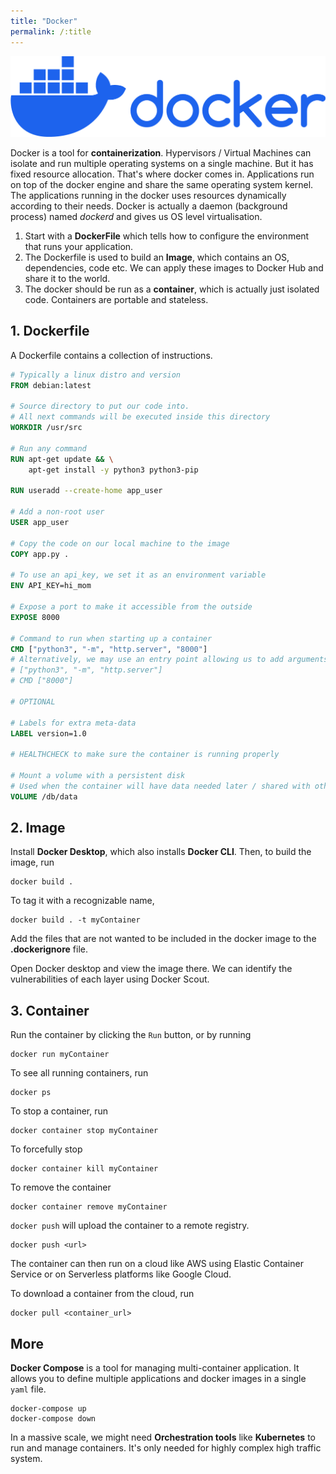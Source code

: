 ```yaml
---
title: "Docker"
permalink: /:title
---
```


![alt text](img/docker-logo.png)

Docker is a tool for **containerization**. 
Hypervisors / Virtual Machines can isolate and run multiple operating systems on a single machine. But it has fixed resource allocation. That's where docker comes in.
Applications run on top of the docker engine and share the same operating system kernel. The applications running in the docker uses resources dynamically according to their needs.
Docker is actually a daemon (background process) named *dockerd* and gives us OS level virtualisation.

1. Start with a **DockerFile** which tells how to configure the environment that runs your application.
2. The Dockerfile is used to build an **Image**, which contains an OS, dependencies, code etc. We can apply these images to Docker Hub and share it to the world.
3. The docker should be run as a **container**, which is actually just isolated code. Containers are portable and stateless.

## 1. Dockerfile

A Dockerfile contains a collection of instructions.

```dockerfile
# Typically a linux distro and version
FROM debian:latest

# Source directory to put our code into.
# All next commands will be executed inside this directory
WORKDIR /usr/src

# Run any command
RUN apt-get update && \
    apt-get install -y python3 python3-pip

RUN useradd --create-home app_user

# Add a non-root user
USER app_user

# Copy the code on our local machine to the image
COPY app.py .

# To use an api_key, we set it as an environment variable
ENV API_KEY=hi_mom

# Expose a port to make it accessible from the outside
EXPOSE 8000

# Command to run when starting up a container
CMD ["python3", "-m", "http.server", "8000"]
# Alternatively, we may use an entry point allowing us to add arguments to the commands 
# ["python3", "-m", "http.server"]
# CMD ["8000"]

# OPTIONAL

# Labels for extra meta-data
LABEL version=1.0

# HEALTHCHECK to make sure the container is running properly

# Mount a volume with a persistent disk
# Used when the container will have data needed later / shared with other containers
VOLUME /db/data
```

## 2. Image

Install **Docker Desktop**, which also installs **Docker CLI**. Then, to build the image, run

    docker build .

To tag it with a recognizable name, 

    docker build . -t myContainer

Add the files that are not wanted to be included in the docker image to the **.dockerignore** file.

Open Docker desktop and view the image there. We can identify the vulnerabilities of each layer using Docker Scout.

## 3. Container

Run the container by clicking the `Run` button, or by running 

    docker run myContainer

To see all running containers, run

    docker ps

To stop a container, run

    docker container stop myContainer

To forcefully stop

    docker container kill myContainer

To remove the container

    docker container remove myContainer

`docker push` will upload the container to a remote registry.

    docker push <url>

The container can then run on a cloud like AWS using Elastic Container Service or on Serverless platforms like Google Cloud.

To download a container from the cloud, run

    docker pull <container_url>

## More

**Docker Compose** is a tool for managing multi-container application. It allows you to define multiple applications and docker images in a single `yaml` file.

    docker-compose up
    docker-compose down

In a massive scale, we might need **Orchestration tools** like **Kubernetes** to run and manage containers. It's only needed for highly complex high traffic system.
